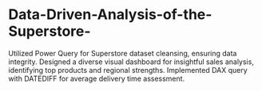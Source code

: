 # Data-Driven-Analysis-of-the-Superstore-
Utilized Power Query for Superstore dataset cleansing, ensuring data integrity. Designed a diverse visual dashboard for insightful sales analysis, identifying top products and regional strengths. Implemented DAX query with DATEDIFF for average delivery time assessment.
